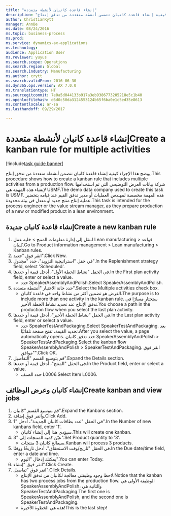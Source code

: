 ```yaml
--- 
title: "إنشاء قاعدة كانبان لأنشطة متعددة"
description: "يوضح هذا الإجراء كيفية إنشاء قاعدة كانبان تتضمن أنشطة متعددة من تدفق إنتاج."
author: ChristianRytt
manager: AnnBe
ms.date: 08/24/2016
ms.topic: business-process
ms.prod: 
ms.service: dynamics-ax-applications
ms.technology: 
audience: Application User
ms.reviewer: yuyus
ms.search.scope: Operations
ms.search.region: Global
ms.search.industry: Manufacturing
ms.author: crytt
ms.search.validFrom: 2016-06-30
ms.dyn365.ops.version: AX 7.0.0
ms.translationtype: HT
ms.sourcegitcommit: 7e0a5d044133b917a3eb9386773205218e5c1b40
ms.openlocfilehash: d6d0c50da3124553124b65f6ba0e1c5ed35e8613
ms.contentlocale: ar-sa
ms.lasthandoff: 09/29/2017

---
```

# <a name="create-a-kanban-rule-for-multiple-activities"></a><span data-ttu-id="8902f-103">إنشاء قاعدة كانبان لأنشطة متعددة</span><span class="sxs-lookup"><span data-stu-id="8902f-103">Create a kanban rule for multiple activities</span></span>

[!include[task guide banner](../../includes/task-guide-banner.md)]

<span data-ttu-id="8902f-104">يوضح هذا الإجراء كيفية إنشاء قاعدة كانبان تتضمن أنشطة متعددة من تدفق إنتاج.</span><span class="sxs-lookup"><span data-stu-id="8902f-104">This procedure shows how to create a kanban rule that includes multiple activities from a production flow.</span></span> <span data-ttu-id="8902f-105">شركة بيانات العرض التوضيحي التي تم استخدامها لإنشاء هذه المهمة هي USMF.‬</span><span class="sxs-lookup"><span data-stu-id="8902f-105">The demo data company used to create this task is USMF.</span></span> <span data-ttu-id="8902f-106">هذه المهمة مخصصة لمهندس العمليات أو مدير تدفق القيم عند قيامه بتحضير عملية إنتاج منتج جديد أو معدل في بيئة محدودة.</span><span class="sxs-lookup"><span data-stu-id="8902f-106">This task is intended for the process engineer or the value stream manager, as they prepare production of a new or modified product in a lean environment.</span></span>


## <a name="create-a-new-kanban-rule"></a><span data-ttu-id="8902f-107">إنشاء قاعدة كانبان جديدة</span><span class="sxs-lookup"><span data-stu-id="8902f-107">Create a new kanban rule</span></span>
1. <span data-ttu-id="8902f-108">انتقل إلى إدارة معلومات المنتج‬ > خلية عمل Lean manufacturing > قواعد كنبان.</span><span class="sxs-lookup"><span data-stu-id="8902f-108">Go to Product information management > Lean manufacturing > Kanban rules.</span></span>
2. <span data-ttu-id="8902f-109">انقر فوق "جديد".</span><span class="sxs-lookup"><span data-stu-id="8902f-109">Click New.</span></span>
3. <span data-ttu-id="8902f-110">في حقل "استراتيجية التزويد"، حدد "مجدول".</span><span class="sxs-lookup"><span data-stu-id="8902f-110">In the Replenishment strategy field, select 'Scheduled'.</span></span>
4. <span data-ttu-id="8902f-111">في الحقل "نشاط الخطة الأول"، أدخل قيمة أو حددها.</span><span class="sxs-lookup"><span data-stu-id="8902f-111">In the First plan activity field, enter or select a value.</span></span>
    * <span data-ttu-id="8902f-112">حدد SpeakerAssemblyAndPolish.</span><span class="sxs-lookup"><span data-stu-id="8902f-112">Select SpeakerAssemblyAndPolish.</span></span>  
5. <span data-ttu-id="8902f-113">حدد خانة الاختيار "أنشطة متعددة".</span><span class="sxs-lookup"><span data-stu-id="8902f-113">Select the Multiple activities check box.</span></span>
    * <span data-ttu-id="8902f-114">الغرض هو تضمين أكثر من نشاط واحد في قاعدة كانبان.</span><span class="sxs-lookup"><span data-stu-id="8902f-114">The purpose is to include more than one activity in the kanban rule.</span></span> <span data-ttu-id="8902f-115">ستختار مسارًا في تدفق الإنتاج عند تحديد نشاط الخطة الأخير.</span><span class="sxs-lookup"><span data-stu-id="8902f-115">You choose a path in the production flow when you select the last plan activity.</span></span>  
6. <span data-ttu-id="8902f-116">في الحقل "نشاط الخطة الأخير‬"، أدخل قيمة أو حددها.</span><span class="sxs-lookup"><span data-stu-id="8902f-116">In the Last plan activity field, enter or select a value.</span></span>
    * <span data-ttu-id="8902f-117">حدد SpeakerTestAndPackaging.</span><span class="sxs-lookup"><span data-stu-id="8902f-117">Select SpeakerTestAndPackaging.</span></span> <span data-ttu-id="8902f-118">بعد تحديد القيمة، تفتح صفحة تلقائيًا.</span><span class="sxs-lookup"><span data-stu-id="8902f-118">After you select the value, a page automatically opens.</span></span> <span data-ttu-id="8902f-119">حدد تدفق كانبان SpeakerAssemblyAndPolish > SpeakerTestAndPackaging.</span><span class="sxs-lookup"><span data-stu-id="8902f-119">Select the kanban flow SpeakerAssemblyAndPolish > SpeakerTestAndPackaging.</span></span> <span data-ttu-id="8902f-120">انقر فوق "موافق".</span><span class="sxs-lookup"><span data-stu-id="8902f-120">Click OK.</span></span>  
7. <span data-ttu-id="8902f-121">قم بتوسيع القسم "التفاصيل".</span><span class="sxs-lookup"><span data-stu-id="8902f-121">Expand the Details section.</span></span>
8. <span data-ttu-id="8902f-122">في الحقل "المنتج"، أدخل قيمة أو حددها.</span><span class="sxs-lookup"><span data-stu-id="8902f-122">In the Product field, enter or select a value.</span></span>
    * <span data-ttu-id="8902f-123">حدد الصنف L0006.</span><span class="sxs-lookup"><span data-stu-id="8902f-123">Select Item L0006.</span></span>  

## <a name="create-kanban-and-view-jobs"></a><span data-ttu-id="8902f-124">إنشاء كانبان وعرض الوظائف</span><span class="sxs-lookup"><span data-stu-id="8902f-124">Create kanban and view jobs</span></span>
1. <span data-ttu-id="8902f-125">قم بتوسيع القسم "كانبان".</span><span class="sxs-lookup"><span data-stu-id="8902f-125">Expand the Kanbans section.</span></span>
2. <span data-ttu-id="8902f-126">وانقر فوق إضافة.</span><span class="sxs-lookup"><span data-stu-id="8902f-126">Click Add.</span></span>
3. <span data-ttu-id="8902f-127">في الحقل "عدد بطاقات كانبان الجديدة‬"، أدخل "1".</span><span class="sxs-lookup"><span data-stu-id="8902f-127">In the Number of new kanbans field, enter '1'.</span></span>
    * <span data-ttu-id="8902f-128">سيؤدي هذا إلى إنشاء كانبان.</span><span class="sxs-lookup"><span data-stu-id="8902f-128">This will create one kanban.</span></span>  
4. <span data-ttu-id="8902f-129">عيّن كمية المنتجات إلى "3".</span><span class="sxs-lookup"><span data-stu-id="8902f-129">Set Product quantity to '3'.</span></span>
    * <span data-ttu-id="8902f-130">سيعالج كانبان 3 منتجات.</span><span class="sxs-lookup"><span data-stu-id="8902f-130">Kanban will process 3 products.</span></span>  
5. <span data-ttu-id="8902f-131">في الحقل "‏‫تاريخ/وقت الاستحقاق‬"، أدخل تاريخًا ووقتًا.</span><span class="sxs-lookup"><span data-stu-id="8902f-131">In the Due date/time field, enter a date and time.</span></span>
    * <span data-ttu-id="8902f-132">يمكنك إدخال "اليوم".</span><span class="sxs-lookup"><span data-stu-id="8902f-132">You can enter Today.</span></span>  
6. <span data-ttu-id="8902f-133">انقر فوق "إنشاء".</span><span class="sxs-lookup"><span data-stu-id="8902f-133">Click Create.</span></span>
7. <span data-ttu-id="8902f-134">انقر فوق "تفاصيل".</span><span class="sxs-lookup"><span data-stu-id="8902f-134">Click Details.</span></span>
    * <span data-ttu-id="8902f-135">لاحظ وجود وظيفتي معالجة لكانبان من تدفق الإنتاج.</span><span class="sxs-lookup"><span data-stu-id="8902f-135">Notice that the kanban has two process jobs from the production flow.</span></span> <span data-ttu-id="8902f-136">الوظيفة الأولى هي SpeakerAssemblyAndPolish، والثانية هي SpeakerTestAndPackaging.</span><span class="sxs-lookup"><span data-stu-id="8902f-136">The first one is SpeakerAssemblyAndPolish, and the second one is SpeakerTestAndPackaging.</span></span>  
    * <span data-ttu-id="8902f-137">هذه هي الخطوة الأخيرة!</span><span class="sxs-lookup"><span data-stu-id="8902f-137">This is the last step!</span></span>  



